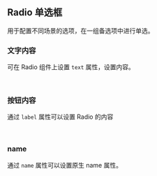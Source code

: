 <div class="demo-header">
<p class="overviewicon">
  <span class="wapi-form-radioboxgroup"/>
</p>

## Radio 单选框

<nova-uxlink widget-name="Selectgroup"></nova-uxlink>

用于配置不同场景的选项，在一组备选项中进行单选。

</div>

### 文字内容

可在 Radio 组件上设置 `text` 属性，设置内容。

<nova-demo-view link="radio/radio-text"></nova-demo-view>

<br>

### 按钮内容

通过 `label` 属性可以设置 Radio 的内容

<nova-demo-view link="radio/radio-button"></nova-demo-view>

<br>

### name

通过 `name` 属性可以设置原生 name 属性。

<nova-demo-view link="radio/radio-button"></nova-demo-view>

<br>
